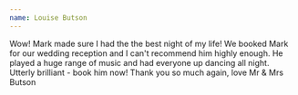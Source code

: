 ```yaml
---
name: Louise Butson
---
```


Wow! Mark made sure I had the the best night of my life! We booked Mark for our wedding reception and I can't recommend him highly enough. He played a huge range of music and had everyone up dancing all night. Utterly brilliant - book him now! Thank you so much again, love Mr & Mrs Butson
